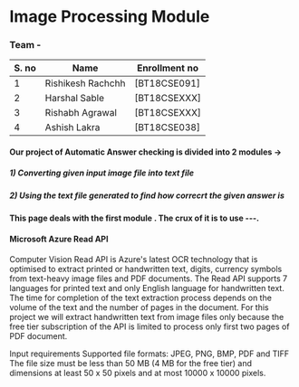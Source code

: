 # Image Processing Module

### Team -

| S. no | Name              | Enrollment no |
| ----- | ----------------- | ------------- |
| 1     | Rishikesh Rachchh | [BT18CSE091]  |
| 2     | Harshal Sable     | [BT18CSEXXX]  |
| 3     | Rishabh Agrawal   | [BT18CSEXXX]  |
| 4     | Ashish Lakra      | [BT18CSE038]  |

#### Our project of Automatic Answer checking is divided into 2 modules ->

##### 1) Converting given input image file into text file

##### 2) Using the text file generated to find how correcrt the given answer is

<b> This page deals with the first module . The crux of it is to use ---. </b>

#### Microsoft Azure Read API
Computer Vision Read API is Azure's latest OCR technology that is optimised to extract printed or handwritten text, digits, currency symbols from text-heavy image files and PDF documents. The Read API supports 7 languages for printed text and only English language for handwritten text. The time for completion of the text extraction process depends on the volume of the text and the number of pages in the document. For this project we will extract handwritten text from image files only because the free tier subscription of the API is limited to process only first two pages of PDF document. 

Input requirements </b>
Supported file formats: JPEG, PNG, BMP, PDF and TIFF </b>
The file size must be less than 50 MB (4 MB for the free tier) and dimensions at least 50 x 50 pixels and at most 10000 x 10000 pixels.


<!-- Document similairty has many aspects . Other than capturing the syntactic similarity we also have to capture the semantic similarity and context and understand that whether
2 given texts (though entirely differnet in words) are same or not .

So we are using the following methods to capture semantic , syntactic and contextual meaning of the texts/documents

#### Words Mover Distance

Word Mover’s Distance targets both semantic and syntactic approach to get similarity between text documents. The WMD distance measures the dissimilarity between two text documents as the
minimum amount of distance that the embedded words of one document need to “travel” to reach the embedded words of another document.[1]

Following the link to the a sample code jupyter notebook to show how WMD works

https://github.com/Jay22519/Automatic-Answer-checker-/blob/main/Language%20Processing/Sample_WMD.ipynb

#### BERT Model

Without any doubt we can say that BERT is magic !!!

“BERT stands for Bidirectional Encoder Representations from Transformers. It is designed to pre-train deep bidirectional representations from unlabeled text by jointly conditioning on both
left and right context. As a result, the pre-trained BERT model can be fine-tuned with just one additional output layer to create state-of-the-art models for a wide range of NLP tasks.”[2]

Now the bi-directionality of the BERT's transformer helps it in learning from context from both sides . That's why it can be used for many tasks such as Question Answering , Predicting
next word , document similairty and many such NLP tasks. We'll use uncased bert model for training our model .
<b>Though we can use the same tokenizer for this task we are finding for better tokenizer which will perform better from scholar point of view </b>

Here is the link for sample jupyter notebook code to show how bert works <b> Yet to add </b>

#### Google's Universal Sentence Encoder (USE)

<b> This is to yet to be updated </b>

#### Further problems to solve

<ol type="1">
  <li>How to overcome document length constraint in BERT</li>
  <li>Find better tokenizer for Bert</li>
  <li>Leveraging the use of WMD</li>
  <li>Add further utility options like spelling correction , keyword finder , length constraint (word limit)</li>
  <li> Solve the problem of negation case </li>
</ol>

[1] ->https://towardsdatascience.com/word-movers-distance-for-text-similarity-7492aeca71b0#:~:text=Word%20Mover's%20Distance%20targets%20both,embedded%20words%20of%20another%20document.
<br>
[2] -> https://www.analyticsvidhya.com/blog/2019/09/demystifying-bert-groundbreaking-nlp-framework/ -->
